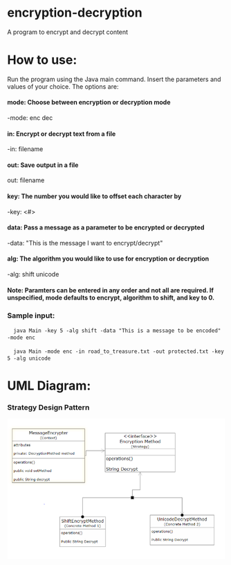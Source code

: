# encryption-decryption
A program to encrypt and decrypt content


# How to use:
Run the program using the Java main command. Insert the parameters and values of your choice. The options are:

#### mode: Choose between encryption or decryption mode
-mode:
  enc
  dec

#### in: Encrypt or decrypt text from a file
-in:
  filename

#### out: Save output in a file
  out: 
   filename

#### key: The number you would like to offset each character by
  -key:
     <#>

#### data: Pass a message as a parameter to be encrypted or decrypted
  -data:
       "This is the message I want to encrypt/decrypt"

#### alg: The algorithm you would like to use for encryption or decryption
   -alg:
       shift
       unicode

#### Note: Paramters can be entered in any order and not all are required. If unspecified, mode defaults to encrypt, algorithm to shift, and key to 0.
       

### Sample input:
      java Main -key 5 -alg shift -data "This is a message to be encoded" -mode enc
       
      java Main -mode enc -in road_to_treasure.txt -out protected.txt -key 5 -alg unicode
      
      
# UML Diagram:
### Strategy Design Pattern
 ![image](https://github.com/mpmcgee/encryption-decryption/blob/main/UML.PNG)

       
